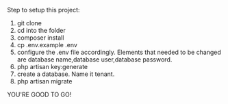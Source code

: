 Step to setup this project:
1. git clone
2. cd into the folder
3. composer install
4. cp .env.example .env
5. configure the .env file accordingly. Elements that needed to be changed are database name,database user,database password.
6. php artisan key:generate
7. create a database. Name it tenant.
8. php artisan migrate

YOU'RE GOOD TO GO!
